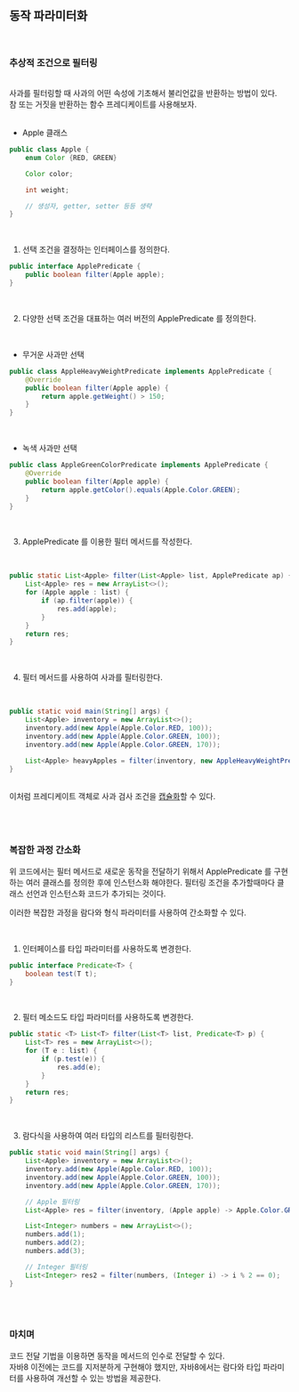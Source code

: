 
## <strong>동작 파라미터화</strong>

<br>

### <strong>추상적 조건으로 필터링</strong>

<br>
사과를 필터링할 때 사과의 어떤 속성에 기초해서 불리언값을 반환하는 방법이 있다.<br>
참 또는 거짓을 반환하는 함수 프레디케이트를 사용해보자.
<br>
<br>

- Apple 클래스

```java
public class Apple {
    enum Color {RED, GREEN}

    Color color;

    int weight;

    // 생성자, getter, setter 등등 생략
}
```
<br>

1. 선택 조건을 결정하는 인터페이스를 정의한다.
```java
public interface ApplePredicate {
    public boolean filter(Apple apple);
}
```
<br>

2. 다양한 선택 조건을 대표하는 여러 버전의 ApplePredicate 를 정의한다.
<br>

- 무거운 사과만 선택
  
```java
public class AppleHeavyWeightPredicate implements ApplePredicate {
    @Override
    public boolean filter(Apple apple) {
        return apple.getWeight() > 150;
    }
}
```
<br>

- 녹색 사과만 선택
```java
public class AppleGreenColorPredicate implements ApplePredicate {
    @Override
    public boolean filter(Apple apple) {
        return apple.getColor().equals(Apple.Color.GREEN);
    }
}
```

<br>

3. ApplePredicate 를 이용한 필터 메서드를 작성한다.
<br>

```java
public static List<Apple> filter(List<Apple> list, ApplePredicate ap) {    
    List<Apple> res = new ArrayList<>();
    for (Apple apple : list) {
        if (ap.filter(apple)) {
            res.add(apple);
        }
    }
    return res;
}
```

<br>

4. 필터 메서드를 사용하여 사과를 필터링한다.
<br>

```java
public static void main(String[] args) {
    List<Apple> inventory = new ArrayList<>();
    inventory.add(new Apple(Apple.Color.RED, 100));
    inventory.add(new Apple(Apple.Color.GREEN, 100));
    inventory.add(new Apple(Apple.Color.GREEN, 170));

    List<Apple> heavyApples = filter(inventory, new AppleHeavyWeightPredicate());
}
```

<br>
이처럼 프레디케이트 객체로 사과 검사 조건을 <u>캡슐화</u>할 수 있다.

<br>
<br>
<br>
<br>

### <strong>복잡한 과정 간소화</strong>

위 코드에서는 필터 메서드로 새로운 동작을 전달하기 위해서 ApplePredicate 를 구현하는 여러 클래스를 정의한 후에 인스턴스화 해야한다. 필터링 조건을 추가할때마다 클래스 선언과 인스턴스화 코드가 추가되는 것이다.

이러한 복잡한 과정을 람다와 형식 파라미터를 사용하여 간소화할 수 있다.

<br>

1. 인터페이스를 타입 파라미터를 사용하도록 변경한다.
``` java
public interface Predicate<T> {
    boolean test(T t);
}
```
<br>

2. 필터 메소드도 타입 파라미터를 사용하도록 변경한다. 
```java
public static <T> List<T> filter(List<T> list, Predicate<T> p) {
    List<T> res = new ArrayList<>();
    for (T e : list) {
        if (p.test(e)) {
            res.add(e);
        }
    }
    return res;
}
```

<br>

3. 람다식을 사용하여 여러 타입의 리스트를 필터링한다.
```java
public static void main(String[] args) {
    List<Apple> inventory = new ArrayList<>();
    inventory.add(new Apple(Apple.Color.RED, 100));
    inventory.add(new Apple(Apple.Color.GREEN, 100));
    inventory.add(new Apple(Apple.Color.GREEN, 170));

    // Apple 필터링
    List<Apple> res = filter(inventory, (Apple apple) -> Apple.Color.GREEN.equals(apple.getColor()));

    List<Integer> numbers = new ArrayList<>();
    numbers.add(1);
    numbers.add(2);
    numbers.add(3);

    // Integer 필터링
    List<Integer> res2 = filter(numbers, (Integer i) -> i % 2 == 0);
}
```

<br>
<br>

### <strong>마치며</strong>

코드 전달 기법을 이용하면 동작을 메서드의 인수로 전달할 수 있다.<br>
자바8 이전에는 코드를 지저분하게 구현해야 했지만, 자바8에서는 람다와 타입 파라미터를 사용하여 개선할 수 있는 방법을 제공한다.

